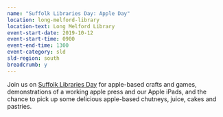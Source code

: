 ```yaml
---
name: "Suffolk Libraries Day: Apple Day"
location: long-melford-library
location-text: Long Melford Library
event-start-date: 2019-10-12
event-start-time: 0900
event-end-time: 1300
event-category: sld
sld-region: south
breadcrumb: y
---
```


Join us on [Suffolk Libraries Day](/suffolk-libraries-day/) for apple-based crafts and games, demonstrations of a working apple press and our Apple iPads, and the chance to pick up some delicious apple-based chutneys, juice, cakes and pastries.
